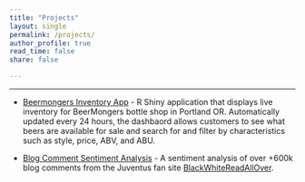```yaml
---
title: "Projects"
layout: single
permalink: /projects/
author_profile: true
read_time: false
share: false

---
```


****

- [Beermongers Inventory App](https://thebeermongers.shinyapps.io/Bottle_List/) - R Shiny application that displays live inventory for BeerMongers bottle shop in Portland OR. Automatically updated every 24 hours, the dashbaord allows customers to see what beers are available for sale and search for and filter by characteristics such as style, price, ABV, and ABU.


- [Blog Comment Sentiment Analysis](https://rsolter.github.io/BWRAO-Comment-Scraper/) - A sentiment analysis of over +600k blog comments from the Juventus fan site [BlackWhiteReadAllOver](https://www.blackwhitereadallover.com/).
